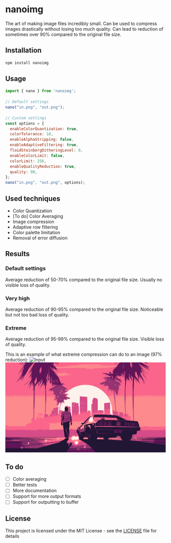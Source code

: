 # nanoimg
The art of making image files incredibly small.
Can be used to compress images drastically without losing too much quality. Can lead to reduction of sometimes over 90% compared to the original file size.

## Installation
```bash
npm install nanoimg
```

## Usage
```javascript
import { nano } from 'nanoimg';

// Default settings
nano("in.png", "out.png");

// Custom settings
const options = {
  enableColorQuantization: true,
  colorTolerance: 10,
  enableAlphaStripping: false,
  enableAdaptiveFiltering: true,
  floidSteinbergDitheringLevel: 0,
  enableColorLimit: false,
  colorLimit: 256,
  enableQualityReduction: true,
  quality: 90,
};
nano("in.png", "out.png", options);
```

## Used techniques
 - Color Quantization
 - [To do] Color Averaging
 - Image compression
 - Adaptive row filtering
 - Color palette limitation
 - Removal of error diffusion

## Results

### Default settings
Average reduction of 50-70% compared to the original file size.
Usually no visible loss of quality.

### Very high
Average reduction of 90-95% compared to the original file size.
Noticeable but not too bad loss of quality.

### Extreme
Average reduction of 95-99% compared to the original file size.
Visible loss of quality.

This is an example of what extreme compression can do to an image (97% reduction):
![Input](https://github.com/TheRealFloatDev/nanoimg/blob/master/examples/in.png?raw=true)
![Output](https://github.com/TheRealFloatDev/nanoimg/blob/master/examples/out.png?raw=true)

## To do
 - [ ] Color averaging
 - [ ] Better tests
 - [ ] More documentation
 - [ ] Support for more output formats
 - [ ] Support for outputting to buffer

## License
This project is licensed under the MIT License - see the [LICENSE](LICENSE) file for details